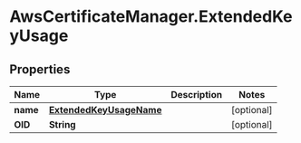 # AwsCertificateManager.ExtendedKeyUsage

## Properties

Name | Type | Description | Notes
------------ | ------------- | ------------- | -------------
**name** | [**ExtendedKeyUsageName**](ExtendedKeyUsageName.md) |  | [optional] 
**OID** | **String** |  | [optional] 


